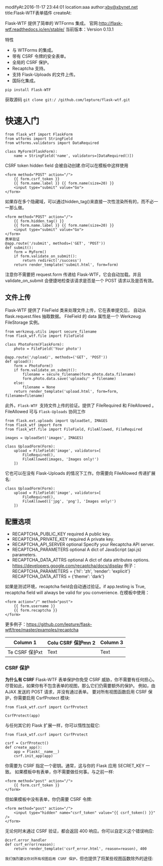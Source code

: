 modifyAt:2016-11-17 23:44:01
location:aaa
author:xby@xbynet.net
title:Flask-WTF表单插件
createAt:

Flask-WTF 提供了简单的 WTForms 集成。
官网:http://flask-wtf.readthedocs.io/en/stable/
当前版本：Version 0.13.1

特性

* 与 WTForms 的集成。
* 带有 CSRF 令牌的安全表单。
* 全局的 CSRF 保护。
* Recaptcha 支持。
* 支持 Flask-Uploads 的文件上传。
* 国际化集成。

`pip install Flask-WTF`

获取源码
`git clone git:/ /github.com/lepture/flask-wtf.git`

# 快速入门
```
from flask_wtf import FlaskForm
from wtforms import StringField
from wtforms.validators import DataRequired
 
class MyForm(FlaskForm):
    name = StringField('name', validators=[DataRequired()])
```
CSRF token hidden field 会被自动创建.你可以在模板中这样使用

```
<form method="POST" action="/">
    {{ form.csrf_token }}
    {{ form.name.label }} {{ form.name(size=20) }}
    <input type="submit" value="Go">
</form>
```
如果存在多个隐藏域，可以通过hidden_tag()来直接一次性渲染所有的，而不必一一那么做。

```
<form method="POST" action="/">
    {{ form.hidden_tag() }}
    {{ form.name.label }} {{ form.name(size=20) }}
    <input type="submit" value="Go">
</form>
表单验证
@app.route('/submit', methods=('GET', 'POST'))
def submit():
    form = MyForm()
    if form.validate_on_submit():
        return redirect('/success')
    return render_template('submit.html', form=form)
```
注意你不需要把 request.form 传递给 Flask-WTF，它会自动加载。并且 validate_on_submit 会便捷地检查该请求是否是一个 POST 请求以及是否有效。

## 文件上传
Flask-WTF 提供了 FileField 类来处理文件上传，它在表单提交后， 自动从 flask.request.files 抽取数据。
FileField 的 data 属性是一个 Werkzeug FileStorage 实例。

```
from werkzeug.utils import secure_filename
from flask_wtf.file import FileField
 
class PhotoForm(FlaskForm):
    photo = FileField('Your photo')
 
@app.route('/upload/', methods=('GET', 'POST'))
def upload():
    form = PhotoForm()
    if form.validate_on_submit():
        filename = secure_filename(form.photo.data.filename)
        form.photo.data.save('uploads/' + filename)
    else:
        filename = None
    return render_template('upload.html', form=form, filename=filename)
```
此外，`Flask-WTF `支持文件上传的验证。提供了 FileRequired 和 FileAllowed 。FileAllowed 可与 `Flask-Uploads` 协同工作

```
from flask.ext.uploads import UploadSet, IMAGES
from flask_wtf import Form
from flask_wtf.file import FileField, FileAllowed, FileRequired
 
images = UploadSet('images', IMAGES)
 
class UploadForm(Form):
    upload = FileField('image', validators=[
        FileRequired(),
        FileAllowed(images, 'Images only!')
    ])
```
它也可以在没有 Flask-Uploads 的情况下工作。你需要向 FileAllowed 传递扩展名:

```
class UploadForm(Form):
    upload = FileField('image', validators=[
        FileRequired(),
        FileAllowed(['jpg', 'png'], 'Images only!')
    ])
```

## 配置选项
* RECAPTCHA_PUBLIC_KEY	required A public key.
* RECAPTCHA_PRIVATE_KEY	required A private key.
* RECAPTCHA_API_SERVER	optional Specify your Recaptcha API server.
* RECAPTCHA_PARAMETERS	optional A dict of JavaScript (api.js) parameters.
* RECAPTCHA_DATA_ATTRS	optional A dict of data attributes options. https://developers.google.com/recaptcha/docs/display
例子：
RECAPTCHA_PARAMETERS = {'hl': 'zh', 'render': 'explicit'}
RECAPTCHA_DATA_ATTRS = {'theme': 'dark'}

如果是测试环境，recaptcha field会自动通过验证。if app.testing is True, recaptcha field will always be valid for you convenience.
在模板中使用：

```
<form action="/" method="post">
    {{ form.username }}
    {{ form.recaptcha }}
</form>
```
更多例子：https://github.com/lepture/flask-wtf/tree/master/examples/recaptcha





| Column 1 | Colu CSRF 保护mn 2 | Column 3 |
| -------- | -------- | -------- |
| Te CSRF 保护xt     | Text     | Text     |




### CSRF 保护
**为什么有 CSRF**
Flask-WTF 表单保护你免受 CSRF 威胁，你不需要有任何担心。
尽管如此，如果你有不包含表单的视图，那么它们仍需要额外的保护。
例如，由 AJAX 发送的 POST 请求，并没有通过表单。
要对所有视图函数启用 CSRF 保护，你需要启用 CsrfProtect 模块:
```
from flask_wtf.csrf import CsrfProtect

CsrfProtect(app)
```
与任何其它的 Flask 扩展一样，你可以惰性加载它:

```
from flask_wtf.csrf import CsrfProtect
 
csrf = CsrfProtect()
def create_app():
    app = Flask(__name__)
    csrf.init_app(app)
```
你需要为 CSRF 指定一个密钥。通常，这与你的 Flask 应用 SECRET_KEY 一致。
如果模板中有表单，你不需要做任何事。与之前一样:

```
<form method="post" action="/">
    {{ form.csrf_token }}
</form>
```
但如果模板中没有表单，你仍需要 CSRF 令牌:

```
<form method="post" action="/">
    <input type="hidden" name="csrf_token" value="{{ csrf_token() }}" />
</form>
```
无论何时未通过 CSRF 验证，都会返回 400 响应。你可以自定义这个错误响应:

```
@csrf.error_handler
def csrf_error(reason):
    return render_template('csrf_error.html', reason=reason), 400
```
`我们强烈建议你对所有视图启用 CSRF 保护。`但也提供了将某些视图函数除外的途径:
